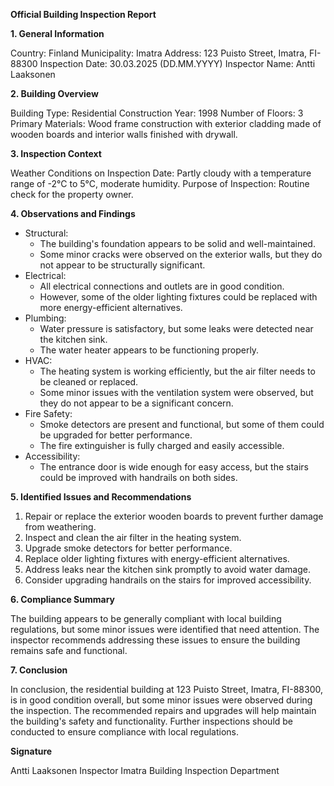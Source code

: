 **Official Building Inspection Report**

**1. General Information**

Country: Finland
Municipality: Imatra
Address: 123 Puisto Street, Imatra, FI-88300
Inspection Date: 30.03.2025 (DD.MM.YYYY)
Inspector Name: Antti Laaksonen

**2. Building Overview**

Building Type: Residential
Construction Year: 1998
Number of Floors: 3
Primary Materials: Wood frame construction with exterior cladding made of wooden boards and interior walls finished with drywall.

**3. Inspection Context**

Weather Conditions on Inspection Date: Partly cloudy with a temperature range of -2°C to 5°C, moderate humidity.
Purpose of Inspection: Routine check for the property owner.

**4. Observations and Findings**

* Structural:
	+ The building's foundation appears to be solid and well-maintained.
	+ Some minor cracks were observed on the exterior walls, but they do not appear to be structurally significant.
* Electrical:
	+ All electrical connections and outlets are in good condition.
	+ However, some of the older lighting fixtures could be replaced with more energy-efficient alternatives.
* Plumbing:
	+ Water pressure is satisfactory, but some leaks were detected near the kitchen sink.
	+ The water heater appears to be functioning properly.
* HVAC:
	+ The heating system is working efficiently, but the air filter needs to be cleaned or replaced.
	+ Some minor issues with the ventilation system were observed, but they do not appear to be a significant concern.
* Fire Safety:
	+ Smoke detectors are present and functional, but some of them could be upgraded for better performance.
	+ The fire extinguisher is fully charged and easily accessible.
* Accessibility:
	+ The entrance door is wide enough for easy access, but the stairs could be improved with handrails on both sides.

**5. Identified Issues and Recommendations**

1. Repair or replace the exterior wooden boards to prevent further damage from weathering.
2. Inspect and clean the air filter in the heating system.
3. Upgrade smoke detectors for better performance.
4. Replace older lighting fixtures with energy-efficient alternatives.
5. Address leaks near the kitchen sink promptly to avoid water damage.
6. Consider upgrading handrails on the stairs for improved accessibility.

**6. Compliance Summary**

The building appears to be generally compliant with local building regulations, but some minor issues were identified that need attention. The inspector recommends addressing these issues to ensure the building remains safe and functional.

**7. Conclusion**

In conclusion, the residential building at 123 Puisto Street, Imatra, FI-88300, is in good condition overall, but some minor issues were observed during the inspection. The recommended repairs and upgrades will help maintain the building's safety and functionality. Further inspections should be conducted to ensure compliance with local regulations.

**Signature**

Antti Laaksonen
Inspector
Imatra Building Inspection Department